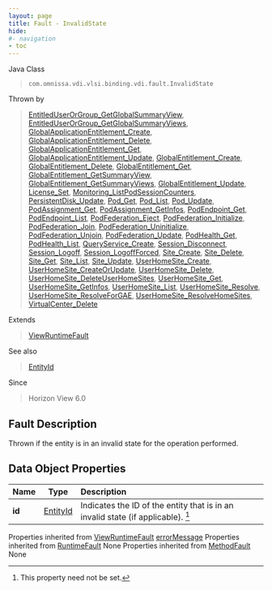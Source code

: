 ```yaml
---
layout: page
title: Fault - InvalidState
hide:
#- navigation
- toc
---
```






Java Class
> `com.omnissa.vdi.vlsi.binding.vdi.fault.InvalidState`

Thrown by
> [EntitledUserOrGroup_GetGlobalSummaryView](vdi.users.EntitledUserOrGroup.md#getGlobalSummaryView), [EntitledUserOrGroup_GetGlobalSummaryViews](vdi.users.EntitledUserOrGroup.md#getGlobalSummaryViews), [GlobalApplicationEntitlement_Create](vdi.federation.GlobalApplicationEntitlement.md#create), [GlobalApplicationEntitlement_Delete](vdi.federation.GlobalApplicationEntitlement.md#delete), [GlobalApplicationEntitlement_Get](vdi.federation.GlobalApplicationEntitlement.md#get), [GlobalApplicationEntitlement_Update](vdi.federation.GlobalApplicationEntitlement.md#update), [GlobalEntitlement_Create](vdi.federation.GlobalEntitlement.md#create), [GlobalEntitlement_Delete](vdi.federation.GlobalEntitlement.md#delete), [GlobalEntitlement_Get](vdi.federation.GlobalEntitlement.md#get), [GlobalEntitlement_GetSummaryView](vdi.federation.GlobalEntitlement.md#getSummaryView), [GlobalEntitlement_GetSummaryViews](vdi.federation.GlobalEntitlement.md#getSummaryViews), [GlobalEntitlement_Update](vdi.federation.GlobalEntitlement.md#update), [License_Set](vdi.infrastructure.License.md#set), [Monitoring_ListPodSessionCounters](vdi.health.Monitoring.md#listPodSessionCounters), [PersistentDisk_Update](vdi.resources.PersistentDisk.md#update), [Pod_Get](vdi.federation.Pod.md#get), [Pod_List](vdi.federation.Pod.md#list), [Pod_Update](vdi.federation.Pod.md#update), [PodAssignment_Get](vdi.federation.PodAssignment.md#get), [PodAssignment_GetInfos](vdi.federation.PodAssignment.md#getInfos), [PodEndpoint_Get](vdi.federation.PodEndpoint.md#get), [PodEndpoint_List](vdi.federation.PodEndpoint.md#list), [PodFederation_Eject](vdi.federation.PodFederation.md#eject), [PodFederation_Initialize](vdi.federation.PodFederation.md#initialize), [PodFederation_Join](vdi.federation.PodFederation.md#join), [PodFederation_Uninitialize](vdi.federation.PodFederation.md#uninitialize), [PodFederation_Unjoin](vdi.federation.PodFederation.md#unjoin), [PodFederation_Update](vdi.federation.PodFederation.md#update), [PodHealth_Get](vdi.health.PodHealth.md#get), [PodHealth_List](vdi.health.PodHealth.md#list), [QueryService_Create](vdi.query.QueryService.md#create), [Session_Disconnect](vdi.users.Session.md#disconnect), [Session_Logoff](vdi.users.Session.md#logoff), [Session_LogoffForced](vdi.users.Session.md#logoffForced), [Site_Create](vdi.federation.Site.md#create), [Site_Delete](vdi.federation.Site.md#delete), [Site_Get](vdi.federation.Site.md#get), [Site_List](vdi.federation.Site.md#list), [Site_Update](vdi.federation.Site.md#update), [UserHomeSite_Create](vdi.federation.UserHomeSite.md#create), [UserHomeSite_CreateOrUpdate](vdi.federation.UserHomeSite.md#createOrUpdate), [UserHomeSite_Delete](vdi.federation.UserHomeSite.md#delete), [UserHomeSite_DeleteUserHomeSites](vdi.federation.UserHomeSite.md#deleteUserHomeSites), [UserHomeSite_Get](vdi.federation.UserHomeSite.md#get), [UserHomeSite_GetInfos](vdi.federation.UserHomeSite.md#getInfos), [UserHomeSite_List](vdi.federation.UserHomeSite.md#list), [UserHomeSite_Resolve](vdi.federation.UserHomeSite.md#resolve), [UserHomeSite_ResolveForGAE](vdi.federation.UserHomeSite.md#resolveForGAE), [UserHomeSite_ResolveHomeSites](vdi.federation.UserHomeSite.md#resolveHomeSites), [VirtualCenter_Delete](vdi.infrastructure.VirtualCenter.md#delete)

Extends
> [ViewRuntimeFault](vdi.fault.ViewRuntimeFault.md)

See also
> [EntityId](vdi.EntityId.md)

Since
> Horizon View 6.0


## Fault Description

Thrown if the entity is in an invalid state for the operation performed.

## Data Object Properties

 Name | Type | Description
:---|:---:|:---
**id**| [EntityId](vdi.EntityId.md)|  Indicates the ID of the entity that is in an invalid state (if applicable). [^1]
Properties inherited from [ViewRuntimeFault](vdi.fault.ViewRuntimeFault.md)
[errorMessage](vdi.fault.ViewRuntimeFault.md#errorMessage)
Properties inherited from [RuntimeFault](vmodl.RuntimeFault.md)
None
Properties inherited from [MethodFault](vmodl.MethodFault.md)
None


 


[^1]: This property need not be set.